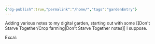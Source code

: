 ```yaml
---
{"dg-publish":true,"permalink":"/home/","tags":"gardenEntry"}
---
```



Adding various notes to my digital garden, starting out with some [[Don't Starve Together/Crop farming\|Don't Starve Together notes]] I suppose. 

Excal:
<style>
.container {font-family: sans-serif; text-align: center;}
.button-wrapper button {z-index: 1;height: 40px; width: 100px; margin: 10px;padding: 5px;}
.excalidraw .App-menu_top .buttonList { display: flex;}
.excalidraw-wrapper { height: 800px; margin: 50px; position: relative;}
:root[dir="ltr"] .excalidraw .layer-ui__wrapper .zen-mode-transition.App-menu_bottom--transition-left {transform: none;}
</style><script src="https://unpkg.com/react@17/umd/react.production.min.js"></script><script src="https://unpkg.com/react-dom@17/umd/react-dom.production.min.js"></script><script type="text/javascript" src="https://unpkg.com/@excalidraw/excalidraw@0.12.0/dist/excalidraw.production.min.js"></script><div id="excal_excalidraw.md1"></div><script>(function(){const InitialData={"type":"excalidraw","version":2,"source":"https://excalidraw.com","elements":[{"id":"3d2fvlAiCCLhhbKjUvrfb","type":"image","x":-420.2212979353628,"y":-512.8122154922384,"width":863.8314626460344,"height":865.1780432581093,"angle":0,"strokeColor":"transparent","backgroundColor":"transparent","fillStyle":"hachure","strokeWidth":1,"strokeStyle":"solid","roughness":1,"opacity":100,"groupIds":[],"strokeSharpness":"round","seed":1074821425,"version":443,"versionNonce":1455534111,"isDeleted":false,"boundElements":null,"updated":1670972842719,"link":null,"locked":false,"status":"pending","fileId":"2b67444dc536efa84907fe8948cab8613923c234","scale":[1,1]},{"id":"CvfdGoIg54q1yNW1jO6rh","type":"freedraw","x":22.03553943689201,"y":26.019473085017125,"width":15.519942905386074,"height":17.544283284349376,"angle":0,"strokeColor":"#000000","backgroundColor":"transparent","fillStyle":"hachure","strokeWidth":1,"strokeStyle":"solid","roughness":1,"opacity":100,"groupIds":[],"strokeSharpness":"round","seed":1826601951,"version":60,"versionNonce":552552881,"isDeleted":false,"boundElements":null,"updated":1670972794712,"link":null,"locked":false,"points":[[0,0],[-0.6747801263211386,0],[-1.3495602526422772,0],[-2.024340378963416,0],[-2.6991205052845544,0],[-3.373900631605693,-0.6747801263211386],[-4.72346088424797,-0.6747801263211386],[-6.073021136890247,-1.3495602526422772],[-6.747801263211272,-1.3495602526422772],[-7.422581389532411,-2.024340378963416],[-8.09736151585355,-2.024340378963416],[-8.772141642174688,-2.024340378963416],[-9.446921768495827,-1.3495602526422772],[-10.121701894816965,-1.3495602526422772],[-11.471262147459242,0],[-12.146042273780381,0.6747801263211386],[-12.82082240010152,3.373900631605636],[-14.170382652743797,5.398241010569052],[-14.170382652743797,6.747801263211272],[-14.845162779064935,8.772141642174688],[-14.845162779064935,10.796482021138047],[-14.845162779064935,12.146042273780324],[-14.845162779064935,12.820822400101463],[-14.845162779064935,13.495602526422601],[-14.845162779064935,14.17038265274374],[-14.170382652743797,15.51994290538596],[-12.82082240010152,15.51994290538596],[-12.146042273780381,15.51994290538596],[-11.471262147459242,15.51994290538596],[-10.796482021138104,15.51994290538596],[-9.446921768495827,15.51994290538596],[-8.772141642174688,15.51994290538596],[-8.09736151585355,15.51994290538596],[-7.422581389532411,15.51994290538596],[-6.073021136890247,15.51994290538596],[-5.398241010569109,15.51994290538596],[-3.373900631605693,14.17038265274374],[-2.024340378963416,12.820822400101463],[-1.3495602526422772,12.146042273780324],[-0.6747801263211386,11.471262147459186],[0,10.121701894816965],[0,7.422581389532411],[0.6747801263211386,6.073021136890134],[0.6747801263211386,5.398241010569052],[0.6747801263211386,3.373900631605636],[0,2.6991205052844975],[0,2.024340378963359],[-0.6747801263211386,2.024340378963359],[-1.3495602526422772,2.024340378963359],[-2.024340378963416,2.024340378963359],[-2.6991205052845544,1.3495602526422203],[-3.373900631605693,1.3495602526422203],[-4.048680757926832,1.3495602526422203],[-3.373900631605693,1.3495602526422203],[-3.373900631605693,0.6747801263211386],[0,0]],"pressures":[],"simulatePressure":true,"lastCommittedPoint":[-3.373900631605693,0.6747801263211386]},{"id":"rbCUCsQ4Fyr364JIM4Du2","type":"freedraw","x":-309.9562827131042,"y":155.57725733867414,"width":74.90059402164547,"height":64.77889212682851,"angle":0,"strokeColor":"#000000","backgroundColor":"transparent","fillStyle":"hachure","strokeWidth":1,"strokeStyle":"solid","roughness":1,"opacity":100,"groupIds":[],"strokeSharpness":"round","seed":1859740543,"version":76,"versionNonce":533210591,"isDeleted":false,"boundElements":null,"updated":1670972794712,"link":null,"locked":false,"points":[[0,0],[-0.6747801263211386,0],[-1.3495602526422772,-1.3495602526421635],[-4.048680757926775,-6.747801263211272],[-8.09736151585355,-11.471262147459129],[-9.446921768495827,-13.495602526422545],[-10.796482021138104,-14.845162779064822],[-11.471262147459242,-14.845162779064822],[-12.146042273780381,-14.845162779064822],[-13.495602526422601,-14.845162779064822],[-16.194723031707156,-14.170382652743683],[-19.568623663312792,-13.495602526422545],[-24.292084547560705,-12.146042273780267],[-29.690325558129757,-11.471262147459129],[-36.43812682134103,-10.121701894816965],[-41.16158770558894,-9.446921768495827],[-47.23460884247913,-8.772141642174688],[-52.632849853048185,-7.422581389532411],[-58.705870989938376,-6.747801263211272],[-60.055431242580596,-6.073021136890134],[-61.40499149522287,-6.073021136890134],[-62.75455174786515,-5.398241010568995],[-63.42933187418629,-4.7234608842478565],[-64.77889212682851,-4.048680757926718],[-66.80323250579193,-2.024340378963302],[-68.82757288475534,0.6747801263211386],[-70.8519132637187,6.073021136890247],[-72.20147351636098,11.471262147459242],[-72.87625364268212,18.219063410670515],[-72.87625364268212,24.292084547560762],[-72.20147351636098,31.039885810772034],[-70.8519132637187,35.088566568698866],[-68.1527927584342,39.137247326625584],[-66.12845237947079,42.51114795823128],[-63.42933187418629,45.88504858983697],[-60.730211368901735,48.58416909512141],[-58.705870989938376,49.93372934776369],[-57.3563107372961,49.93372934776369],[-56.68153061097496,49.93372934776369],[-56.00675048465382,49.93372934776369],[-54.6571902320116,49.93372934776369],[-51.95806972672705,48.58416909512141],[-47.23460884247913,47.23460884247913],[-41.83636783191008,46.559828716157995],[-34.41378644237767,47.23460884247913],[-31.714665937093116,47.23460884247913],[-30.365105684450896,47.23460884247913],[-29.690325558129757,47.23460884247913],[-26.991205052845203,47.23460884247913],[-24.966864673881844,46.559828716157995],[-22.26774416859729,45.88504858983697],[-19.568623663312792,45.21026846351583],[-16.869503158028294,43.860708210873554],[-13.495602526422601,41.83636783191014],[-10.121701894816965,39.81202745294672],[-6.747801263211329,35.088566568698866],[-3.373900631605636,31.039885810772034],[-0.6747801263211386,26.991205052845316],[0,20.91818391595507],[1.3495602526422772,16.194723031707213],[1.3495602526422772,11.471262147459242],[2.024340378963359,6.073021136890247],[2.024340378963359,4.72346088424797],[2.024340378963359,2.6991205052845544],[2.024340378963359,2.024340378963416],[0.6747801263211386,2.024340378963416],[0,2.024340378963416],[-2.024340378963416,2.024340378963416],[-3.373900631605636,1.3495602526422772],[-5.398241010569052,1.3495602526422772],[-6.0730211368901905,1.3495602526422772],[-6.0730211368901905,0.6747801263211386],[-6.0730211368901905,0.6747801263211386]],"pressures":[],"simulatePressure":true,"lastCommittedPoint":[-6.0730211368901905,0.6747801263211386]},{"type":"diamond","version":58,"versionNonce":1557680625,"isDeleted":true,"id":"NV0wef2bz_UURnOryaSRr","fillStyle":"hachure","strokeWidth":1,"strokeStyle":"solid","roughness":1,"opacity":100,"angle":0,"x":-133.625,"y":-228.2734375,"strokeColor":"#000000","backgroundColor":"transparent","width":287,"height":412,"seed":1408069553,"groupIds":[],"strokeSharpness":"sharp","boundElements":[],"updated":1670972794712,"link":null,"locked":false},{"type":"arrow","version":36,"versionNonce":956481951,"isDeleted":true,"id":"eoT0_IQ_Fx6DzZ_vgy0k6","fillStyle":"hachure","strokeWidth":1,"strokeStyle":"solid","roughness":1,"opacity":100,"angle":0,"x":-44.03676470588235,"y":-86.2734375,"strokeColor":"#000000","backgroundColor":"transparent","width":125,"height":138,"seed":29589073,"groupIds":[],"strokeSharpness":"round","boundElements":[],"updated":1670972794712,"link":null,"locked":false,"startBinding":null,"endBinding":null,"lastCommittedPoint":null,"startArrowhead":null,"endArrowhead":"arrow","points":[[0,0],[125,138]]},{"type":"freedraw","version":73,"versionNonce":1589308369,"isDeleted":true,"id":"rn9LZTd44VzxjVWk-ScAS","fillStyle":"hachure","strokeWidth":1,"strokeStyle":"solid","roughness":1,"opacity":100,"angle":0,"x":30.375,"y":-184.2734375,"strokeColor":"#000000","backgroundColor":"transparent","width":49,"height":158,"seed":208261791,"groupIds":[],"strokeSharpness":"round","boundElements":[],"updated":1670972794712,"link":null,"locked":false,"points":[[0,0],[0,5],[0,6],[0,7],[0,9],[0,13],[0,18],[0,24],[0,32],[1,40],[1,46],[2,50],[3,56],[3,63],[4,68],[5,74],[6,80],[6,87],[8,95],[8,103],[8,110],[8,116],[7,121],[7,123],[7,124],[7,128],[8,130],[9,134],[9,137],[9,140],[10,145],[12,150],[13,154],[14,154],[14,155],[15,155],[16,153],[19,148],[23,142],[27,136],[30,130],[32,126],[33,126],[33,125],[31,128],[29,132],[25,138],[22,144],[18,150],[16,153],[13,156],[11,157],[11,158],[10,158],[10,157],[7,153],[3,146],[-2,135],[-6,126],[-9,119],[-12,114],[-14,112],[-15,110],[-16,110],[-15,110],[-14,110],[-14,109],[-14,109]],"lastCommittedPoint":null,"simulatePressure":true,"pressures":[]},{"type":"image","version":162,"versionNonce":798438847,"isDeleted":true,"id":"XQHqDtiV6JNqBu9yWhS-L","fillStyle":"hachure","strokeWidth":1,"strokeStyle":"solid","roughness":1,"opacity":100,"angle":0,"x":-184.31617647058823,"y":-208.9051414040134,"strokeColor":"transparent","backgroundColor":"transparent","width":380.9380406574394,"height":380.58823529411757,"seed":1857082207,"groupIds":[],"strokeSharpness":"round","boundElements":[],"updated":1670972794712,"link":null,"locked":false,"status":"pending","fileId":"c6cf81ddee8d1557102f0689fa39b9038213759f","scale":[1,1]},{"id":"6KnFxYco6uRiFDZbcgVIF","type":"freedraw","x":429.37568513074496,"y":-380.0188562352206,"width":0.0001,"height":0.0001,"angle":0,"strokeColor":"#000000","backgroundColor":"transparent","fillStyle":"hachure","strokeWidth":1,"strokeStyle":"solid","roughness":1,"opacity":100,"groupIds":[],"strokeSharpness":"round","seed":1760892959,"version":5,"versionNonce":1016916881,"isDeleted":true,"boundElements":null,"updated":1670972794712,"link":null,"locked":false,"points":[[0,0],[0.0001,0.0001]],"pressures":[],"simulatePressure":true,"lastCommittedPoint":[0.0001,0.0001]},{"id":"Oe7dBdy2","type":"text","x":-502.4722332790123,"y":-190.05652719651692,"width":12,"height":25,"angle":0,"strokeColor":"#000000","backgroundColor":"transparent","fillStyle":"hachure","strokeWidth":1,"strokeStyle":"solid","roughness":1,"opacity":100,"groupIds":[],"strokeSharpness":"sharp","seed":1148474431,"version":3,"versionNonce":142439519,"isDeleted":true,"boundElements":null,"updated":1670972847173,"link":null,"locked":false,"text":"","rawText":"","fontSize":20,"fontFamily":1,"textAlign":"left","verticalAlign":"top","baseline":18,"containerId":null,"originalText":""}],"appState":{"theme":"dark","viewBackgroundColor":"#ffffff","currentItemStrokeColor":"#000000","currentItemBackgroundColor":"transparent","currentItemFillStyle":"hachure","currentItemStrokeWidth":1,"currentItemStrokeStyle":"solid","currentItemRoughness":1,"currentItemOpacity":100,"currentItemFontFamily":1,"currentItemFontSize":20,"currentItemTextAlign":"left","currentItemStrokeSharpness":"sharp","currentItemStartArrowhead":null,"currentItemEndArrowhead":"arrow","scrollX":790.8055666123456,"scrollY":531.8898605298502,"zoom":{"value":1.2000000000000002},"currentItemLinearStrokeSharpness":"round","gridSize":null,"colorPalette":{}},"files":{}};InitialData.scrollToContent=true;App=()=>{const e=React.useRef(null),t=React.useRef(null),[n,i]=React.useState({width:void 0,height:void 0});return React.useEffect(()=>{i({width:t.current.getBoundingClientRect().width,height:t.current.getBoundingClientRect().height});const e=()=>{i({width:t.current.getBoundingClientRect().width,height:t.current.getBoundingClientRect().height})};return window.addEventListener("resize",e),()=>window.removeEventListener("resize",e)},[t]),React.createElement(React.Fragment,null,React.createElement("div",{className:"excalidraw-wrapper",ref:t},React.createElement(ExcalidrawLib.Excalidraw,{ref:e,width:n.width,height:n.height,initialData:InitialData,viewModeEnabled:!0,zenModeEnabled:!0,gridModeEnabled:!1})))},excalidrawWrapper=document.getElementById("excal_excalidraw.md1");ReactDOM.render(React.createElement(App),excalidrawWrapper);})();</script>